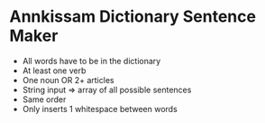 # Annkissam Dictionary Sentence Maker

* All words have to be in the dictionary
* At least one verb
* One noun OR 2+ articles
* String input => array of all possible sentences
* Same order
* Only inserts 1 whitespace between words
